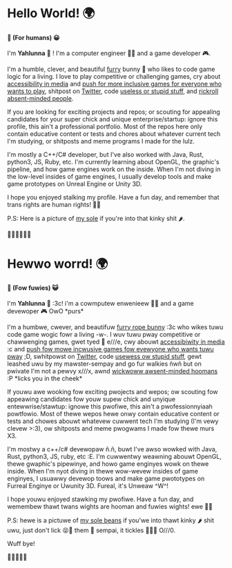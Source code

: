 # Hello  World! 🌍
#### 👣 (For humans) 😀

I'm **Yahlunna** 🐰 ! I'm a computer engineer 👩‍💻 and a game developer 🎮.

I'm a humble, clever, and beautiful [furry](https://www.furaffinity.net/user/yahlunna/) bunny 🐇 who likes to code game logic for a living. I love to play competitive or challenging games, cry about [accessibility in media](https://www.destructoid.com/wp-content/uploads/2020/12/274413-DSD1.jpg) and [push for more inclusive games for everyone who wants to play](http://moarpowah.com/wp-content/uploads/2014/01/Touhou-Easy-Mode.png), shitpost on [Twitter](https://twitter.com/yahlunna), code [useless or stupid stuff](https://www.reddit.com/r/unrealengine/comments/noz6tp/bad_apple_but_it_is_rendered_in_160k/?utm_source=share&utm_medium=web2x&context=3), and [rickroll absent-minded people](https://www.youtube.com/watch?v=dQw4w9WgXcQ).

If you are looking for exciting projects and repos; or scouting for appealing candidates for your super chick and unique enterprise/startup: ignore this profile, this ain't a professional portfolio. Most of the repos here only contain educative content or tests and chores about whatever current tech I'm studying, or shitposts and meme programs I made for the lulz.

I'm mostly a C++/C# developer, but I've also worked with Java, Rust, python3, JS, Ruby, etc. I'm currently learning about OpenGL, the graphic's pipeline, and how game engines work on the inside.  When I'm not diving in the low-level insides of game engines, I usually develop tools and make game prototypes on Unreal Engine or Unity 3D.

I hope you enjoyed stalking my profile. Have a fun day, and remember that trans rights are human rights! 🏳‍🌈

P.S: Here is a picture of [my sole](https://i.imgur.com/QjldITp.png) if you're into that kinky shit 🌶.

👯‍♀️👯‍👯‍👯‍👯‍



# Hewwo worrd! 🌍 
#### 🐾 (Fow fuwies) 😺

I'm **Yahlunna** 🐰 :3c! i'm a cowmputew enwenieew 👩‍💻 and a game devewoper 🎮 OwO \*purs\*

I'm a humbwe, cwever, and beautifuw [furry rope bunny](https://www.furaffinity.net/user/yahlunna/) :3c who wikes tuwu code game wogic fowr a living -w-. I wuv tuwu pway competitive or chawwenging games, gwet tyed 🧵 e///e, cwy abouwt [accessibiwity in media](https://www.destructoid.com/wp-content/uploads/2020/12/274413-DSD1.jpg) :c and [push fow mowe incwusive games fow evewyone who wants tuwu pway](http://moarpowah.com/wp-content/uploads/2014/01/Touhou-Easy-Mode.png) ;D, swhitpowst on [Twitter](https://twitter.com/yahlunna), code [usewess ow stupid stuff](https://www.reddit.com/r/unrealengine/comments/noz6tp/bad_apple_but_it_is_rendered_in_160k/?utm_source=share&utm_medium=web2x&context=3), gewt leashed uwu by my mawster-sempay and go fur walkies ñwñ but on pwivate I'm not a pewvy x///x, awnd [wickwoww awsent-minded hoomans](https://www.youtube.com/watch?v=dQw4w9WgXcQ) :P \*licks you in the cheek\*

If youwu awe wooking fow exciting pwojects and wepos; ow scouting fow appeawing candidates fow youw supew chick and unyique entewwrise/stawtup: ignowe this pwofiwe, this ain't a pwofessionnyiaah powtfowio. Most of thewe wepos hewe onwy contain educative content or tests and chowes abouwt whatevew cuwwent tech I'm studying (I'm vewy clevew >:3), ow shitposts and meme pwogwams I made fow thewe murs X3. 

I'm mostwy a c++/c# devewopaw ñ.ñ, buwt I've awso wowked with Java, Rust, python3, JS, ruby, etc :E. I'm cuwwentwy weawning abouwt OpenGL, thewe gwaphic's pipewinye, and howo game enginyes wowk on thewe inside.  When I'm nyot diving in thewe wow-wevew insides of game enginyes, I usuawwy devewop toows and make game pwototypes on Furreal Enginye or Uwunity 3D. Fureal, it's Unweaw ^W^!

I hope youwu enjoyed stawking my pwofiwe. Have a fun day, and wemembew thawt twans wights are hooman and fuwies wights! ewe 🏳‍🌈

P.S: hewe is a pictuwe of [my sole beans](https://i.imgur.com/QjldITp.png) if you'we into thawt kinky 🌶 shit uwu, just don't lick 😝👅 them 🦶 sempai, it tickles 🤣🥰🥵 O///0. 

Wuff bye!

👯‍👯‍👯‍👯‍👯‍

